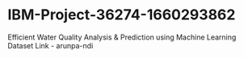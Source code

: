 # IBM-Project-36274-1660293862
Efficient Water Quality Analysis &amp; Prediction using Machine Learning
Dataset Link - arunpa-ndi 
